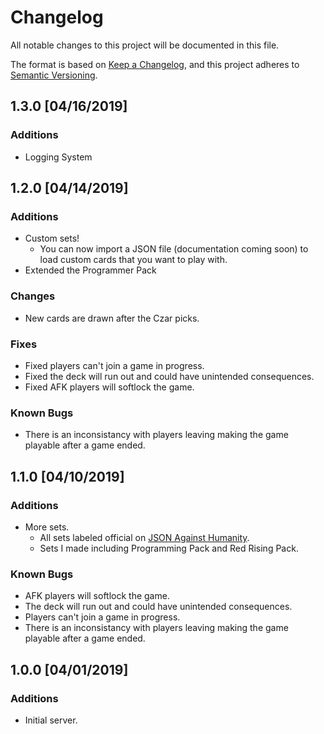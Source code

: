 # Changelog
All notable changes to this project will be documented in this file.

The format is based on [Keep a Changelog](https://keepachangelog.com/en/1.0.0/),
and this project adheres to [Semantic Versioning](https://semver.org/spec/v2.0.0.html).

## 1.3.0 [04/16/2019]
### Additions
- Logging System

## 1.2.0 [04/14/2019]
### Additions
- Custom sets!
  - You can now import a JSON file (documentation coming soon) to load custom cards that you want to play with.
- Extended the Programmer Pack

### Changes
- New cards are drawn after the Czar picks.

### Fixes
- Fixed players can't join a game in progress.
- Fixed the deck will run out and could have unintended consequences.
- Fixed AFK players will softlock the game.

### Known Bugs
- There is an inconsistancy with players leaving making the game playable after a game ended.

## 1.1.0 [04/10/2019]
### Additions
- More sets.
  - All sets labeled official on [JSON Against Humanity](https://crhallberg.com/cah/).
  - Sets I made including Programming Pack and Red Rising Pack.

### Known Bugs
- AFK players will softlock the game.
- The deck will run out and could have unintended consequences.
- Players can't join a game in progress.
- There is an inconsistancy with players leaving making the game playable after a game ended.

## 1.0.0 [04/01/2019]
### Additions
- Initial server.
